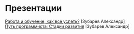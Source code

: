 # Презентации
<a href="http://zualex.com/pres/work-and-learning/">Работа и обучение, как все успеть?</a> [Зубарев Александр]<br>
<a href="http://zualex.com/pres/web-way/">Путь программиста: Стадии развития</a> [Зубарев Александр]<br>
